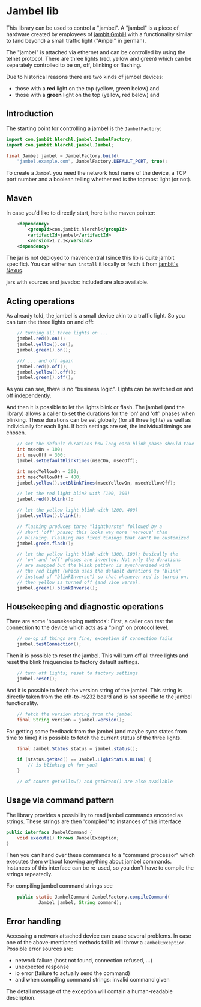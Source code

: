 # Jambel lib

This library can be used to control a "jambel".
A "jambel" is a piece of hardware created by employees of
[jambit GmbH](https://www.jambit.com)
with a functionality similar to (and beyond) a small traffic light
("Ampel" in german).

The "jambel" is attached via ethernet and can be controlled by using
the telnet protocol. There are three lights (red, yellow and green) which
can be separately controlled to be on, off, blinking or flashing.

Due to historical reasons there are two kinds of jambel devices:
 * those with a **red** light on the top (yellow, green below) and
 * those with a **green** light on the top (yellow, red below) and

## Introduction

The starting point for controlling a jambel is the `JambelFactory`:

```java
import com.jambit.hlerchl.jambel.JambelFactory;
import com.jambit.hlerchl.jambel.Jambel;

final Jambel jambel = JambelFactory.build(
    "jambel.example.com", JambelFactory.DEFAULT_PORT, true);
```

To create a `Jambel` you need the network host name of the device,
a TCP port number and a boolean telling whether red is the topmost light
(or not).

## Maven

In case you'd like to directly start, here is the maven pointer:

```xml
    <dependency>
        <groupId>com.jambit.hlerchl</groupId>
        <artifactId>jambel</artifactId>
        <version>1.2.1</version>
    <dependency>
```

The jar is not deployed to mavencentral (since this lib is quite jambit
specific). You can either `mvn install` it locally or fetch it from
[jambit's Nexus](https://confluence.jambit.com/display/POSI/Nexus+Artefakt-Server).

jars with sources and javadoc included are also available.

## Acting operations

As already told, the jambel is a small device akin to a traffic light. So you
can turn the three lights on and off:

```java
    // turning all three lights on ...
    jambel.red().on();
    jambel.yellow().on();
    jambel.green().on();

    /// ... and off again
    jambel.red().off();
    jambel.yellow().off();
    jambel.green().off();
```

As you can see, there is no "business logic". Lights can be switched on
and off independently.

And then it is possible to let the lights blink or flash.
The jambel (and the library) allows a caller to set the durations
for the 'on' and 'off' phases when blinking.
These durations can be set globally (for all three lights) as well as
individually for each light. If both settings are set, the individual
timings are chosen.

```java
    // set the default durations how long each blink phase should take
    int msecOn = 100;
    int msecOff = 300;
    jambel.setDefaultBlinkTimes(msecOn, msecOff);

    int msecYellowOn = 200;
    int msecYellowOff = 400;
    jambel.yellow().setBlinkTimes(msecYellowOn, msecYellowOff);

    // let the red light blink with (100, 300)
    jambel.red().blink();

    // let the yellow light blink with (200, 400)
    jambel.yellow().blink();

    // flashing produces three "lightbursts" followed by a
    // short 'off' phase; this looks way more 'nervous' than
    // blinking. Flashing has fixed timings that can't be customized
    jambel.green.flash();

    // let the yellow light blink with (300, 100); basically the
    // 'on' and 'off' phases are inverted. Not only the durations
    // are swapped but the blink pattern is synchronized with
    // the red light (which uses the default durations to "blink"
    // instead of "blinkInverse") so that whenever red is turned on,
    // then yellow is turned off (and vice versa).
    jambel.green().blinkInverse();
```

## Housekeeping and diagnostic operations

There are some 'housekeeping methods': First, a caller can
test the connection to the device which acts as a "ping" on
protocol level.

```java
    // no-op if things are fine; exception if connection fails
    jambel.testConnection();
```

Then it is possible to reset the jambel. This will turn
off all three lights and reset the blink frequencies to factory default settings.

```java
    // turn off lights; reset to factory settings
    jambel.reset();
```

And it is possible to fetch the version string of the jambel.
This string is directly taken from the eth-to-rs232 board and is not
specific to the jambel functionality.

```java
    // fetch the version string from the jambel
    final String version = jambel.version();
```

For getting some feedback from the jambel (and maybe sync states from time to time)
it is possible to fetch the current status of the three lights.

```java
    final Jambel.Status status = jambel.status();

    if (status.getRed() == Jambel.LightStatus.BLINK) {
        // is blinking ok for you?
    }

    // of course getYellow() and getGreen() are also available
```

## Usage via command pattern

The library provides a possibility to read jambel commands encoded as
strings. These strings are then 'compiled' to instances of this interface

```java
public interface JambelCommand {
    void execute() throws JambelException;
}
```

Then you can hand over these commands to a "command processor" which
executes them without knowing anything about jambel commands.
Instances of this interface can be re-used, so you don't have to
compile the strings repeatedly.

For compiling jambel command strings see

```java
    public static JambelCommand JambelFactory.compileCommand(
            Jambel jambel, String command);
```

## Error handling

Accessing a network attached device can cause several problems.
In case one of the above-mentioned methods fail it will throw a
`JambelException`. Possible error sources are:
 * network failure (host not found, connection refused, ...)
 * unexpected response
 * io error (failure to actually send the command)
 * and when compiling command strings: invalid command given

The detail message of the exception will contain a
human-readable description.
